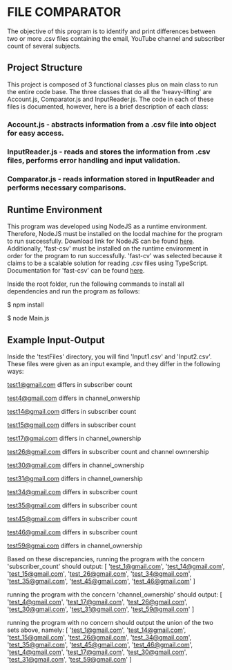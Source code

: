 # FILE COMPARATOR
The objective of this program is to identify and print differences between two or more .csv files containing the email, YouTube channel and subscriber count of several subjects.

## Project Structure
This project is composed of 3 functional classes plus on main class to run the entire code base. The three classes that do all the 'heavy-lifting' are Account.js, Comparator.js and InputReader.js. The code in each of these files is documented, however, here is a brief description of each class:
### Account.js - abstracts information from a .csv file into object for easy access.
### InputReader.js - reads and stores the information from .csv files, performs error handling and input validation.
### Comparator.js - reads information stored in InputReader and performs necessary comparisons.

## Runtime Environment
This program was developed using NodeJS as a runtime environment. Therefore, NodeJS must be installed on the locdal machine for the program to run successfully. Download link for NodeJS can be found [here](https://nodejs.org/en/download/). Additionally, 'fast-csv' must be installed on the runtime environment in order for the program to run successfully. 'fast-cv' was selected because it claims to be a scalable solution for reading .csv files using TypeScript. Documentation for 'fast-csv' can be found [here](https://c2fo.github.io/fast-csv/).

Inside the root folder, run the following commands to install all dependencies and run the program as follows:

$ npm install

$ node Main.js

## Example Input-Output
Inside the 'testFiles' directory, you will find 'Input1.csv' and 'Input2.csv'. These files were given as an input example, and they differ in the following ways:

test1@gmail.com differs in subscriber count

test4@gmail.com differs in channel_onwership

test14@gmail.com differs in subscriber count

test15@gmail.com differs in subscriber count

test17@gmai.com differs in channel_ownership

test26@gmail.com differs in subscriber count and channel ownnership

test30@gmail.com differs in channel_ownership

test31@gmail.com differs in channel_ownership

test34@gmail.com differs in subscriber count

test35@gmail.com differs in subscriber count

test45@gmail.com differs in subscriber count

test46@gmail.com differs in subscriber count

test59@gmai.com differs in channel_ownership

Based on these discrepancies, running the program with the concern 'subscriber_count' should output:
[
  'test_1@gmail.com',
  'test_14@gmail.com',
  'test_15@gmail.com',
  'test_26@gmail.com',
  'test_34@gmail.com',
  'test_35@gmail.com',
  'test_45@gmail.com',
  'test_46@gmail.com'
]

running the program with the concern 'channel_ownership' should output:
[
  'test_4@gmail.com',
  'test_17@gmail.com',
  'test_26@gmail.com',
  'test_30@gmail.com',
  'test_31@gmail.com',
  'test_59@gmail.com'
]

running the program with no concern should output the union of the two sets above, namely:
[
  'test_1@gmail.com',
  'test_14@gmail.com',
  'test_15@gmail.com',
  'test_26@gmail.com',
  'test_34@gmail.com',
  'test_35@gmail.com',
  'test_45@gmail.com',
  'test_46@gmail.com',
  'test_4@gmail.com',
  'test_17@gmail.com',
  'test_30@gmail.com',
  'test_31@gmail.com',
  'test_59@gmail.com'
]


